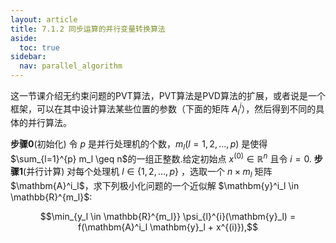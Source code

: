 ```yaml
---
layout: article
title: 7.1.2 同步运算的并行变量转换算法
aside:
  toc: true
sidebar:
  nav: parallel_algorithm
---
```


这一节课介绍无约束问题的PVT算法，PVT算法是PVD算法的扩展，或者说是一个框架，可以在其中设计算法某些位置的参数（下面的矩阵 $A_l^i$），然后得到不同的具体的并行算法。

**步骤$0$**(初始化) 令 $p$ 是并行处理机的个数，$m_l(l=1,2,\ldots,p)$ 是使得 $\sum_{l=1}^{p} m_l \geq n$的一组正整数.给定初始点 $x^{(0)} \in \mathbb{R}^n$ 且令 $i=0$.
**步骤$1$**(并行计算) 对每个处理机 $l \in \{1,2,\ldots, p \}$ ，选取一个 $n\times m_l$ 矩阵 $\mathbm{A}^i_l$，求下列极小化问题的一个近似解 $\mathbm{y}^i_l \in \mathbb{R}^{m_l}$:

$$\min_{y_l \in \mathbb{R}^{m_l}} \psi_{l}^{i}(\mathbm{y}_l) = f(\mathbm{A}^i_l \mathbm{y}_l + x^{(i)}),$$

